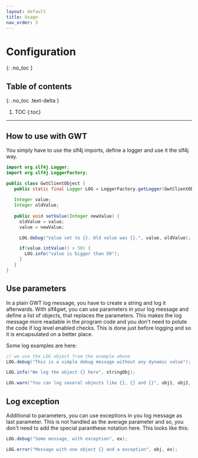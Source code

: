```yaml
---
layout: default
title: Usage
nav_order: 3
---
```


# Configuration
{: .no_toc }

## Table of contents
{: .no_toc .text-delta }

1. TOC
{:toc}

---

## How to use with GWT

You simply have to use the slf4j imports, define a logger and use it the slf4j way. 

```java
import org.slf4j.Logger;
import org.slf4j.LoggerFactory;

public class GwtClientObject {
   public static final Logger LOG = LoggerFactory.getLogger(GwtClientObject.class);
   
   Integer value;
   Integer oldValue;
 
   public void setValue(Integer newValue) {
     oldValue = value;        
     value = newValue;

     LOG.debug("Value set to {}. Old value was {}.", value, oldValue);

     if(value.intValue() > 50) {
       LOG.info("value is bigger than 50");
     }
   }
} 
```

## Use parameters

In a plain GWT log message, you have to create a string and log it afterwards. With slf4gwt, you can use parameters in your log message and define a list of objects, that replaces the parameters. This makes the log message more readable in the program code and you don't need to polute the code if log level enabled checks. This is done just before logging and so it is encapsulated on a better place.

Some log examples are here:

```java
// we use the LOG object from the example above
LOG.debug("This is a simple debug message without any dynamic value");

LOG.info("We log the object {} here", stringObj);

LOG.warn("You can log several objects like {}, {} and {}", obj1, obj2, obj3);
```

## Log exception

Additional to parameters, you can use exceptions in you log message as last parameter. This is not handled as the average parameter and so, you don't need to add the special paranthese notation here. This looks like this:

```java
LOG.debug("Some message, with exception", ex);

LOG.error("Message with one object {} and a exception", obj, ex);
```